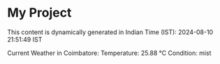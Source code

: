 # My Project

This content is dynamically generated in Indian Time (IST): 2024-08-10 21:51:49 IST


Current Weather in Coimbatore:
Temperature: 25.88 °C
Condition: mist
